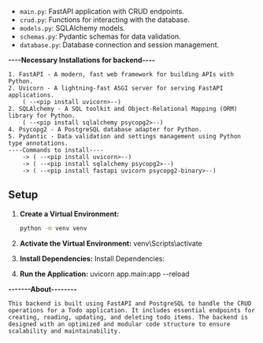 - `main.py`: FastAPI application with CRUD endpoints.
- `crud.py`: Functions for interacting with the database.
- `models.py`: SQLAlchemy models.
- `schemas.py`: Pydantic schemas for data validation.
- `database.py`: Database connection and session management.

**----Necessary Installations for backend----**

    1. FastAPI - A modern, fast web framework for building APIs with Python.
    2. Uvicorn - A lightning-fast ASGI server for serving FastAPI applications.
        ( --<pip install uvicorn>--)
    2. SQLAlchemy - A SQL toolkit and Object-Relational Mapping (ORM) library for Python.
        ( --<pip install sqlalchemy psycopg2>--)
    4. Psycopg2 - A PostgreSQL database adapter for Python.
    5. Pydantic - Data validation and settings management using Python type annotations.
    ----Commands to install----
        -> ( --<pip install uvicorn>--)
        -> ( --<pip install sqlalchemy psycopg2>--)
        -> ( --<pip install fastapi uvicorn psycopg2-binary>--)
  

## Setup

1. **Create a Virtual Environment:**

   ```bash
   python -m venv venv
2.   **Activate the Virtual Environment:**
    venv\Scripts\activate

3. **Install Dependencies:**
    Install Dependencies:

4. **Run the Application:**
    uvicorn app.main:app --reload

**-------About--------**

    This backend is built using FastAPI and PostgreSQL to handle the CRUD operations for a Todo application. It includes essential endpoints for creating, reading, updating, and deleting todo items. The backend is designed with an optimized and modular code structure to ensure scalability and maintainability.